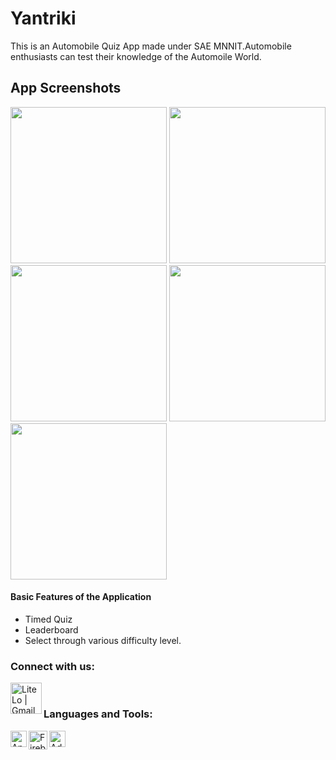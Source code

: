 # Yantriki

This is an Automobile Quiz App made under SAE MNNIT.Automobile enthusiasts can test their knowledge of the Automoile World.

## App Screenshots
<img src="https://user-images.githubusercontent.com/59929888/106939488-57013280-6746-11eb-9a1b-56feb94a90b5.jpg" width="250" heigth="500">            <img src="https://user-images.githubusercontent.com/59929888/106939534-65e7e500-6746-11eb-8287-f0cbab207c3b.jpg" width="250" heigth="500">           <img src="https://user-images.githubusercontent.com/59929888/106939600-7a2be200-6746-11eb-9e75-fa3dadd1a82c.jpg" width="250" heigth="500">   <img src="https://user-images.githubusercontent.com/59929888/106939664-8e6fdf00-6746-11eb-92d3-bf4bf1abcffc.jpg" width="250" heigth="500">    <img src="https://user-images.githubusercontent.com/59929888/106939724-a34c7280-6746-11eb-806c-d6440158b514.jpg" width="250" heigth="500">
 

#### Basic Features of the Application
- Timed Quiz
- Leaderboard
- Select through various difficulty level.

### Connect with us:

[<img align="left" alt="LiteLo | Gmail" width="50px" src="https://www.mailpoet.com/wp-content/uploads/2016/05/gmail-logo-6.png" />][email]
<br />

### Languages and Tools:

<img align="left" alt="Android Studio Code" width="26px" src="https://upload.wikimedia.org/wikipedia/commons/thumb/3/34/Android_Studio_icon.svg/1200px-Android_Studio_icon.svg.png" />
<img align="left" alt="Firebase" width="30px" src="https://cdn4.iconfinder.com/data/icons/google-i-o-2016/512/google_firebase-2-512.png" />
<img align="left" alt="Adobe Xd" width="26px" src="https://th.bing.com/th/id/OIP.RQyL11tOAHuc356gv8HnngAAAA?pid=Api&rs=1" /> 
 <br />



[email]: mailto:appdev450@gmail.com


